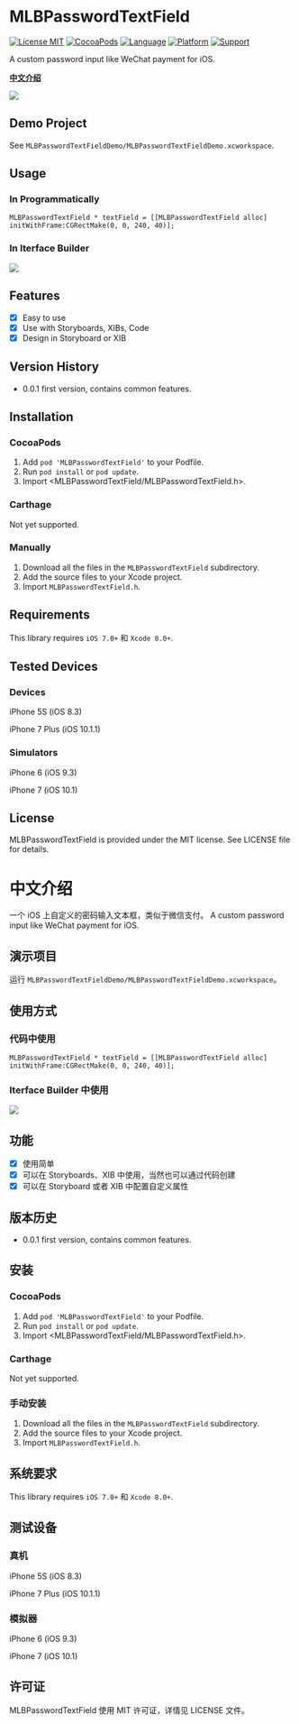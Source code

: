 # MLBPasswordTextField
[![License MIT](https://img.shields.io/badge/license-MIT-green.svg?style=flat)](https://raw.githubusercontent.com/meilbn/MLBPasswordTextField/master/LICENSE)
[![CocoaPods](https://img.shields.io/cocoapods/v/MLBPasswordTextField.svg)](https://github.com/meilbn/MLBPasswordTextField)
[![Language](https://img.shields.io/badge/language-Objective--C-brightgreen.svg)](https://developer.apple.com/swift)
[![Platform](https://img.shields.io/badge/platform-iOS-orange.svg)](https://www.apple.com/nl/ios/)
[![Support](https://img.shields.io/badge/support-iOS%207+%20-blue.svg?style=flat)](https://www.apple.com/nl/ios/)

A custom password input like WeChat payment for iOS.

**[中文介绍](https://github.com/meilbn/MLBPasswordTextField#中文介绍)**

![][Demo]

## Demo Project
See ``MLBPasswordTextFieldDemo/MLBPasswordTextFieldDemo.xcworkspace``.

## Usage
### In Programmatically

```
MLBPasswordTextField * textField = [[MLBPasswordTextField alloc] initWithFrame:CGRectMake(0, 0, 240, 40)];
```

### In Iterface Builder

![][Demo_In_IB]

## Features
- [x] Easy to use
- [x] Use with Storyboards, XIBs, Code
- [x] Design in Storyboard or XIB

## Version History
- 0.0.1 first version, contains common features.

## Installation
### CocoaPods
1. Add ``pod 'MLBPasswordTextField'`` to your Podfile.
2. Run ``pod install`` or ``pod update``.
3. Import \<MLBPasswordTextField/MLBPasswordTextField.h\>.

### Carthage
Not yet supported.

### Manually
1. Download all the files in the ``MLBPasswordTextField`` subdirectory.
2. Add the source files to your Xcode project.
3. Import ``MLBPasswordTextField.h``.

## Requirements
This library requires ``iOS 7.0+`` 和 ``Xcode 8.0+``.

## Tested Devices
### Devices
iPhone 5S (iOS 8.3)

iPhone 7 Plus (iOS 10.1.1)

### Simulators
iPhone 6 (iOS 9.3)

iPhone 7 (iOS 10.1)

## License
MLBPasswordTextField is provided under the MIT license. See LICENSE file for details.

# 中文介绍
一个 iOS 上自定义的密码输入文本框，类似于微信支付。
A custom password input like WeChat payment for iOS.

## 演示项目
运行 ``MLBPasswordTextFieldDemo/MLBPasswordTextFieldDemo.xcworkspace``。

## 使用方式
### 代码中使用

```
MLBPasswordTextField * textField = [[MLBPasswordTextField alloc] initWithFrame:CGRectMake(0, 0, 240, 40)];
```

### Iterface Builder 中使用

![][Demo_In_IB]

## 功能
- [x] 使用简单
- [x] 可以在 Storyboards、XIB 中使用，当然也可以通过代码创建
- [x] 可以在 Storyboard 或者 XIB 中配置自定义属性

## 版本历史
- 0.0.1 first version, contains common features.

## 安装
### CocoaPods
1. Add ``pod 'MLBPasswordTextField'`` to your Podfile.
2. Run ``pod install`` or ``pod update``.
3. Import \<MLBPasswordTextField/MLBPasswordTextField.h\>.

### Carthage
Not yet supported.

### 手动安装
1. Download all the files in the ``MLBPasswordTextField`` subdirectory.
2. Add the source files to your Xcode project.
3. Import ``MLBPasswordTextField.h``.

## 系统要求
This library requires ``iOS 7.0+`` 和 ``Xcode 8.0+``.

## 测试设备
### 真机
iPhone 5S (iOS 8.3)

iPhone 7 Plus (iOS 10.1.1)

### 模拟器
iPhone 6 (iOS 9.3)

iPhone 7 (iOS 10.1)

## 许可证
MLBPasswordTextField 使用 MIT 许可证，详情见 LICENSE 文件。

[Demo]: https://github.com/meilbn/MLBPasswordTextField/blob/master/Screenshots/Demo.gif
[Demo_In_IB]: https://github.com/meilbn/MLBPasswordTextField/blob/master/Screenshots/Demo_In_IB.png
